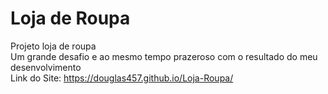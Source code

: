 # Loja de Roupa
Projeto loja de roupa
<br>
Um grande desafio e ao mesmo tempo prazeroso com o resultado do meu desenvolvimento
<br>
Link do Site: https://douglas457.github.io/Loja-Roupa/
